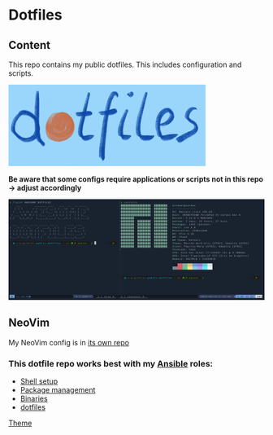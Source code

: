 # Dotfiles

## Content

This repo contains my public dotfiles. This includes configuration and scripts.

![](./dotfiles.PNG)

**Be aware that some configs require applications or scripts not in this repo -> adjust accordingly**

![](screenshot.png)

## NeoVim

My NeoVim config is in [its own repo](https://github.com/Allaman/nvim/)

### This dotfile repo works best with my [Ansible](https://www.ansible.com/) roles:

- [Shell setup](https://github.com/Allaman/ansible-role-dotfiles)
- [Package management](https://github.com/Allaman/ansible-role-packages)
- [Binaries](https://github.com/Allaman/ansible-role-binaries)
- [dotfiles](https://github.com/Allaman/ansible-role-dotfiles)

[Theme](https://github.com/EdenEast/nightfox.nvim/tree/main/extra/nightfox)
